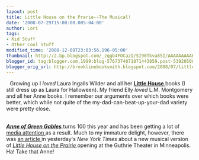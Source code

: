 ```yaml
---
layout: post
title: Little House on the Prarie--The Musical!
date: '2008-07-29T15:08:00.005-04:00'
author: Lori
tags:
- Kid Stuff
- Other Cool Stuff
modified_time: '2008-12-08T23:03:56.196-05:00'
thumbnail: http://2.bp.blogspot.com/_zqgb4FOCazQ/SI90Tkva8SI/AAAAAAAAAHA/A23dqWYknxg/s72-c/lh2.jpg
blogger_id: tag:blogger.com,1999:blog-5767374071871443859.post-5392050833177593363
blogger_orig_url: http://brooklinebooksmith.blogspot.com/2008/07/little-house-on-prarie-musical.html
---
```


<a href="http://2.bp.blogspot.com/_zqgb4FOCazQ/SI90Tkva8SI/AAAAAAAAAHA/A23dqWYknxg/s1600-h/lh2.jpg"><img id="BLOGGER_PHOTO_ID_5228525572029346082" style="FLOAT: left; MARGIN: 0px 10px 10px 0px; CURSOR: hand" alt="" src="http://2.bp.blogspot.com/_zqgb4FOCazQ/SI90Tkva8SI/AAAAAAAAAHA/A23dqWYknxg/s320/lh2.jpg" border="0" /></a> Growing up I <em>loved</em> Laura Ingalls Wilder and all her <a href="http://brookline.booksense.com/NASApp/store/Product?s=showproduct&amp;isbn=9780064400015"><strong>Little House</strong> </a>books (I still dress up as Laura for Halloween). My friend Elly <em>loved </em>L.M. Montgomery and all her Anne books. I remember our arguments over which books were better, which while not quite of the my-dad-can-beat-up-your-dad variety were pretty close.<br /><div></div><br /><div><a href="http://brookline.booksense.com/NASApp/store/Product?s=showproduct&amp;isbn=9780553213133"><strong><em>Anne of Green Gables</em></strong> </a>turns 100 this year and has been getting a lot of <a href="http://www.newsweek.com/id/147758">media attention </a>as a result. Much to my immature delight, however, there was <a href="http://www.nytimes.com/2008/07/28/theater/28prai.html?pagewanted=1&amp;ref=theater">an article </a>in yesterday's <em>New York Times</em> about a new musical version of <a href="http://www.guthrietheater.org/prairie"><em>Little House on the Prairie</em> </a>opening at the Guthrie Theater in Minneapolis. Ha! Take that Anne! </div>